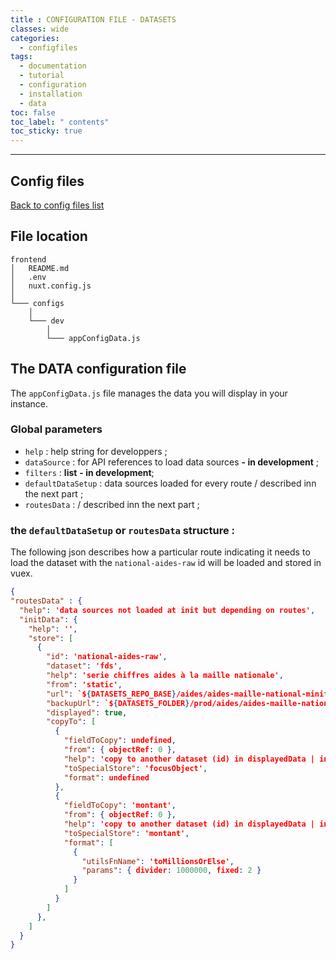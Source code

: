 ```yaml
---
title : CONFIGURATION FILE - DATASETS
classes: wide
categories:
  - configfiles
tags:
  - documentation
  - tutorial
  - configuration
  - installation
  - data
toc: false
toc_label: " contents"
toc_sticky: true
---
```


--------

## Config files

[Back to config files list]({{site.baseurl}}/configuration/config-configs)

## File location

```shell
frontend
│   README.md
│   .env
│   nuxt.config.js
│
└─── configs
    │
    └─── dev
        │
        └─── appConfigData.js

```

## The DATA configuration file

The `appConfigData.js` file manages the data you will display in your instance.

### Global parameters

- `help` : help string for developpers ;
- `dataSource` : for API references to load data sources **- in development** ; 
- `filters` : **list** **- in development**; 
- `defaultDataSetup` : data sources loaded for every route / described inn the next part ;
- `routesData` : / described inn the next part ;


### the `defaultDataSetup` or `routesData` structure :

The following json describes how a particular route indicating it needs to load the dataset with the `national-aides-raw` id  will be loaded and stored in vuex.

```json
{
"routesData" : {
  "help": 'data sources not loaded at init but depending on routes',
  "initData": {
    "help": '',
    "store": [
      {
        "id": 'national-aides-raw',
        "dataset": 'fds',
        "help": 'serie chiffres aides à la maille nationale',
        "from": 'static',
        "url": `${DATASETS_REPO_BASE}/aides/aides-maille-national-minify.json`,
        "backupUrl": `${DATASETS_FOLDER}/prod/aides/aides-maille-national.json`,
        "displayed": true,
        "copyTo": [
          {
            "fieldToCopy": undefined,
            "from": { objectRef: 0 },
            "help": 'copy to another dataset (id) in displayedData | initData',
            "toSpecialStore": 'focusObject',
            "format": undefined
          },
          {
            "fieldToCopy": 'montant',
            "from": { objectRef: 0 },
            "help": 'copy to another dataset (id) in displayedData | initData',
            "toSpecialStore": 'montant',
            "format": [
              {
                "utilsFnName": 'toMillionsOrElse',
                "params": { divider: 1000000, fixed: 2 }
              }
            ]
          }
        ]
      },
    ]
  }
}
```
